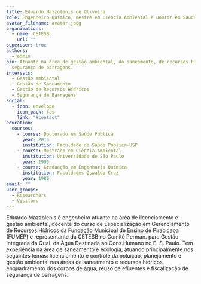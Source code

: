 ```yaml
---
title: Eduardo Mazzolenis de Oliveira
role: Engenheiro Químico, mestre em Ciência Ambiental e Doutor em Saúde Pública
avatar_filename: avatar.jpeg
organizations:
  - name: CETESB
    url: ""
superuser: true
authors:
  - admin
bio: Atuante na área de gestão ambiental, do saneamento, de recursos hídricos e
  segurança de barragens.
interests:
  - Gestão Ambiental
  - Gestão de Saneamento
  - Gestão de Recursos Hídricos
  - Segurança de Barragens
social:
  - icon: envelope
    icon_pack: fas
    link: "#contact"
education:
  courses:
    - course: Doutorado em Saúde Pública
      year: 2015
      institution: Faculdade de Saúde Pública-USP
    - course: Mestrado em Ciência Ambiental
      institution: Universidade de São Paulo
      year: 1995
    - course: Graduação em Engenharia Química
      institution: Faculdades Oswaldo Cruz
      year: 1986
email: ""
user_groups:
  - Researchers
  - Visitors
---
```

Eduardo Mazzolenis é engenheiro atuante na área de licenciamento e gestão ambiental, docente do curso de Especialização em Gerenciamento de Recursos Hídricos da Fundação Municipal de Ensino de Piracicaba (FUMEP) e representante da CETESB no Comitê Perman. para Gestão Integrada da Qual. da Água Destinada ao Cons.Humano no E. S. Paulo. Tem experiência na área de saneamento e ecologia, atuando principalmente nos seguintes temas: licenciamento e controle da poluição, planejamento e gestão ambiental nas áreas de saneamento e recursos hídricos, enquadramento dos corpos de água, reuso de efluentes e fiscalização de segurança de barragens.